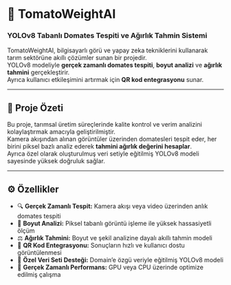 # 🍅 TomatoWeightAI  
### YOLOv8 Tabanlı Domates Tespiti ve Ağırlık Tahmin Sistemi

TomatoWeightAI, bilgisayarlı görü ve yapay zeka tekniklerini kullanarak tarım sektörüne akıllı çözümler sunan bir projedir.  
YOLOv8 modeliyle **gerçek zamanlı domates tespiti**, **boyut analizi** ve **ağırlık tahmini** gerçekleştirir.  
Ayrıca kullanıcı etkileşimini artırmak için **QR kod entegrasyonu** sunar.

---

## 🧠 Proje Özeti

Bu proje, tarımsal üretim süreçlerinde kalite kontrol ve verim analizini kolaylaştırmak amacıyla geliştirilmiştir.  
Kamera akışından alınan görüntüler üzerinden domatesleri tespit eder, her birini piksel bazlı analiz ederek **tahmini ağırlık değerini hesaplar**.  
Ayrıca özel olarak oluşturulmuş veri setiyle eğitilmiş YOLOv8 modeli sayesinde yüksek doğruluk sağlar.

---

## ⚙️ Özellikler

- 🔍 **Gerçek Zamanlı Tespit:** Kamera akışı veya video üzerinden anlık domates tespiti  
- 📏 **Boyut Analizi:** Piksel tabanlı görüntü işleme ile yüksek hassasiyetli ölçüm  
- ⚖️ **Ağırlık Tahmini:** Boyut ve şekil analizine dayalı akıllı tahmin modeli  
- 🧩 **QR Kod Entegrasyonu:** Sonuçların hızlı ve kullanıcı dostu görüntülenmesi  
- 🎯 **Özel Veri Seti Desteği:** Domain’e özgü veriyle eğitilmiş YOLOv8 modeli  
- 🚀 **Gerçek Zamanlı Performans:** GPU veya CPU üzerinde optimize edilmiş çalışma  
